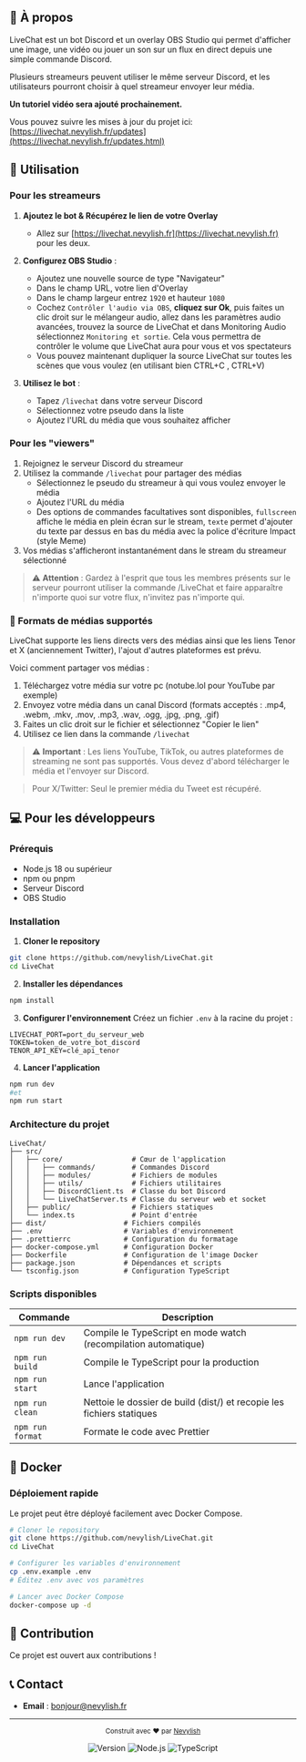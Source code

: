## 📝 À propos

LiveChat est un bot Discord et un overlay OBS Studio qui permet d'afficher une image, une vidéo ou jouer un son sur un flux en direct depuis une simple commande Discord.

Plusieurs streameurs peuvent utiliser le même serveur Discord, et les utilisateurs pourront choisir à quel streameur envoyer leur média.

**Un tutoriel vidéo sera ajouté prochainement.**

Vous pouvez suivre les mises à jour du projet ici: [https://livechat.nevylish.fr/updates](https://livechat.nevylish.fr/updates.html)

## 🚀 Utilisation

### Pour les streameurs

1. **Ajoutez le bot & Récupérez le lien de votre Overlay**
    -  Allez sur [https://livechat.nevylish.fr](https://livechat.nevylish.fr) pour les deux.

2. **Configurez OBS Studio** :

    - Ajoutez une nouvelle source de type "Navigateur"
    - Dans le champ URL, votre lien d'Overlay
    - Dans le champ largeur entrez `1920` et hauteur `1080`
    - Cochez `Contrôler l'audio via OBS`, **cliquez sur Ok**, puis faites un clic droit sur le mélangeur audio, allez dans les paramètres audio avancées, trouvez la source de LiveChat et dans Monitoring Audio sélectionnez `Monitoring et sortie`. Cela vous permettra de contrôler le volume que LiveChat aura pour vous et vos spectateurs
    - Vous pouvez maintenant dupliquer la source LiveChat sur toutes les scènes que vous voulez (en utilisant bien CTRL+C , CTRL+V)

3. **Utilisez le bot** :
    - Tapez `/livechat` dans votre serveur Discord
    - Sélectionnez votre pseudo dans la liste
    - Ajoutez l'URL du média que vous souhaitez afficher

### Pour les "viewers"

1. Rejoignez le serveur Discord du streameur
2. Utilisez la commande `/livechat` pour partager des médias
    - Sélectionnez le pseudo du streameur à qui vous voulez envoyer le média
    - Ajoutez l'URL du média
    - Des options de commandes facultatives sont disponibles, `fullscreen` affiche le média en plein écran sur le stream, `texte` permet d'ajouter du texte par dessus en bas du média avec la police d'écriture Impact (style Meme)
3. Vos médias s'afficheront instantanément dans le stream du streameur sélectionné

> ⚠️ **Attention** : Gardez à l'esprit que tous les membres présents sur le serveur pourront utiliser la commande /LiveChat et faire apparaître n'importe quoi sur votre flux, n'invitez pas n'importe qui.

### 📁 Formats de médias supportés

LiveChat supporte les liens directs vers des médias ainsi que les liens Tenor et X (anciennement Twitter), l'ajout d'autres plateformes est prévu.

Voici comment partager vos médias :
1. Téléchargez votre média sur votre pc (notube.lol pour YouTube par exemple)
2. Envoyez votre média dans un canal Discord (formats acceptés : .mp4, .webm, .mkv, .mov, .mp3, .wav, .ogg, .jpg, .png, .gif)
3. Faites un clic droit sur le fichier et sélectionnez "Copier le lien"
4. Utilisez ce lien dans la commande `/livechat`

> ⚠️ **Important** : Les liens YouTube, TikTok, ou autres plateformes de streaming ne sont pas supportés. Vous devez d'abord télécharger le média et l'envoyer sur Discord.

> Pour X/Twitter: Seul le premier média du Tweet est récupéré.

## 💻 Pour les développeurs

### Prérequis

- Node.js 18 ou supérieur
- npm ou pnpm
- Serveur Discord
- OBS Studio

### Installation

1. **Cloner le repository**

```bash
git clone https://github.com/nevylish/LiveChat.git
cd LiveChat
```

2. **Installer les dépendances**

```bash
npm install
```

3. **Configurer l'environnement**
   Créez un fichier `.env` à la racine du projet :

```env
LIVECHAT_PORT=port_du_serveur_web
TOKEN=token_de_votre_bot_discord
TENOR_API_KEY=clé_api_tenor
```

4. **Lancer l'application**

```bash
npm run dev
#et
npm run start
```

### Architecture du projet

```
LiveChat/
├── src/
│   ├── core/                 # Cœur de l'application
│   │   ├── commands/         # Commandes Discord
│   │   ├── modules/          # Fichiers de modules
│   │   ├── utils/            # Fichiers utilitaires
│   │   ├── DiscordClient.ts  # Classe du bot Discord
│   │   └── LiveChatServer.ts # Classe du serveur web et socket
│   ├── public/               # Fichiers statiques
│   └── index.ts              # Point d'entrée
├── dist/                   # Fichiers compilés
├── .env                    # Variables d'environnement
├── .prettierrc             # Configuration du formatage
├── docker-compose.yml      # Configuration Docker
├── Dockerfile              # Configuration de l'image Docker
├── package.json            # Dépendances et scripts
└── tsconfig.json           # Configuration TypeScript
```

### Scripts disponibles

| Commande         | Description                                                           |
| ---------------- | --------------------------------------------------------------------- |
| `npm run dev`    | Compile le TypeScript en mode watch (recompilation automatique)       |
| `npm run build`  | Compile le TypeScript pour la production                              |
| `npm run start`  | Lance l'application                                                   |
| `npm run clean`  | Nettoie le dossier de build (dist/) et recopie les fichiers statiques |
| `npm run format` | Formate le code avec Prettier                                         |

## 🐳 Docker

### Déploiement rapide

Le projet peut être déployé facilement avec Docker Compose.

```bash
# Cloner le repository
git clone https://github.com/nevylish/LiveChat.git
cd LiveChat

# Configurer les variables d'environnement
cp .env.example .env
# Éditez .env avec vos paramètres

# Lancer avec Docker Compose
docker-compose up -d
```

## 🤝 Contribution

Ce projet est ouvert aux contributions !

## 📞 Contact

- **Email** : bonjour@nevylish.fr

---

<div align="center">

  <sub>Construit avec ❤️ par <a href="https://github.com/nevylish">Nevylish</a></sub>

![Version](https://img.shields.io/badge/version-1.2.1-blue.svg)
![Node.js](https://img.shields.io/badge/Node.js-18+-339933.svg?logo=nodedotjs)
![TypeScript](https://img.shields.io/badge/TypeScript-5.8+-3178C6.svg?logo=typescript)

</div>
